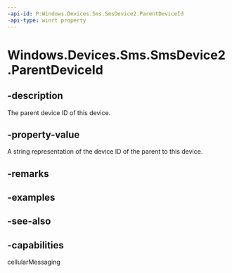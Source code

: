 ----api-id: P:Windows.Devices.Sms.SmsDevice2.ParentDeviceId
-api-type: winrt property
---<!-- Property syntaxpublic string ParentDeviceId { get; }--># Windows.Devices.Sms.SmsDevice2.ParentDeviceId## -descriptionThe parent device ID of this device.## -property-valueA string representation of the device ID of the parent to this device.## -remarks## -examples## -see-also## -capabilitiescellularMessaging